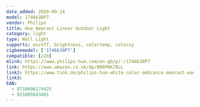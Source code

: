 ```yaml
---
date_added: 2020-09-24
model: 1746630P7
vendor: Philips
title: Hue Amarant Linear Outdoor Light
category: light
type: Wall Light
supports: on/off, brightness, colortemp, colorxy
zigbeemodel: ['1746630P7']
compatible: [z2m]
mlink: https://www.philips-hue.com/en-gb/p/-/1746630P7
link: https://www.amazon.co.uk/dp/B08PKK78LL
link2: https://www.tink.de/philips-hue-white-color-ambiance-amarant-wandfluter
link3: 
EAN: 
  - 8718696174425
  - 915005843401
---
```

